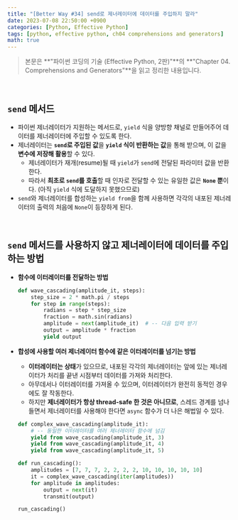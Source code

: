 ```yaml
---
title: "[Better Way #34] send로 제너레이터에 데이터를 주입하지 말라"
date: 2023-07-08 22:50:00 +0900
categories: [Python, Effective Python]
tags: [python, effective python, ch04 comprehensions and generators]
math: true
---
```


> 본문은 **"파이썬 코딩의 기술 (Effective Python, 2판)"**의 **"Chapter 04. Comprehensions and Generators"**을 읽고 정리한 내용입니다.

<br>

## `send` 메서드

- 파이썬 제너레이터가 지원하는 메서드로, `yield` 식을 양방향 채널로 만들어주어 <span class="hl">데이터를 제너레이터에 주입</span>할 수 있도록 한다.
- 제너레이터는 <span class="hl">**`send`로 주입된 값**을 **`yield` 식이 반환하는 값**을 통해 받으며</span>, 이 값을 **변수에 저장해 활용**할 수 있다.
    - 제너레이터가 재개(resume)될 때 `yield`가 `send`에 전달된 파라미터 값을 반환한다.
    - 따라서 **최초로 `send`를 호출**할 때 인자로 전달할 수 있는 유일한 값은 **`None` 뿐**이다. (아직 `yield` 식에 도달하지 못했으므로)
- `send`와 제너레이터를 합성하는 `yield from`을 함께 사용하면 각각의 내포된 제너레이터의 출력의 처음에 `None`이 등장하게 된다.

<br>

## `send` 메서드를 사용하지 않고 제너레이터에 데이터를 주입하는 방법

- **함수에 이터레이터를 전달하는 방법**
    
  ```python
  def wave_cascading(amplitude_it, steps):
      step_size = 2 * math.pi / steps
      for step in range(steps):
          radians = step * step_size
          fraction = math.sin(radians)
          amplitude = next(amplitude_it)  # -- 다음 입력 받기
          output = amplitude * fraction
          yield output
  ```
    
- **합성에 사용할 여러 제너레이터 함수에 같은 이터레이터를 넘기는 방법**
    - **이터레이터는 상태**가 있으므로, 내포된 각각의 제너레이터는 앞에 있는 제너레이터가 처리를 끝낸 시점부터 데이터를 가져와 처리한다.
    - 아무데서나 이터레이터를 가져올 수 있으며, 이터레이터가 완전히 동적인 경우에도 잘 작동한다.
    - 하지만 **제너레이터가 항상 thread-safe 한 것은 아니므로**, 스레드 경계를 넘나들면서 제너레이터를 사용해야 한다면 `async` 함수가 더 나은 해법일 수 있다.
    
  ```python
  def complex_wave_cascading(amplitude_it):
      # -- 동일한 이터레이터를 여러 제너레이터 함수에 넘김
      yield from wave_cascading(amplitude_it, 3)
      yield from wave_cascading(amplitude_it, 4)
      yield from wave_cascading(amplitude_it, 5)
  
  def run_cascading():
      amplitudes = [7, 7, 7, 2, 2, 2, 2, 10, 10, 10, 10, 10]
      it = complex_wave_cascading(iter(amplitudes))
      for amplitude in amplitudes:
          output = next(it)
          transmit(output)
  
  run_cascading()
  ```
